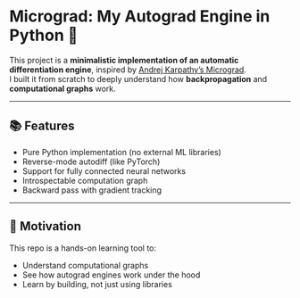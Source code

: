 # Micrograd: My Autograd Engine in Python 🚀

This project is a **minimalistic implementation of an automatic differentiation engine**, inspired by [Andrej Karpathy’s Micrograd](https://github.com/karpathy/micrograd).  
I built it from scratch to deeply understand how **backpropagation** and **computational graphs** work.


---

## 📚 Features
- Pure Python implementation (no external ML libraries)
- Reverse-mode autodiff (like PyTorch)
- Support for fully connected neural networks
- Introspectable computation graph
- Backward pass with gradient tracking

---

## 🧠 Motivation
This repo is a hands-on learning tool to:
- Understand computational graphs  
- See how autograd engines work under the hood  
- Learn by building, not just using libraries
